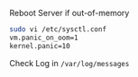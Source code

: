 Reboot Server if out-of-memory
```bash
sudo vi /etc/sysctl.conf
vm.panic_on_oom=1
kernel.panic=10
```
Check Log in `/var/log/messages`